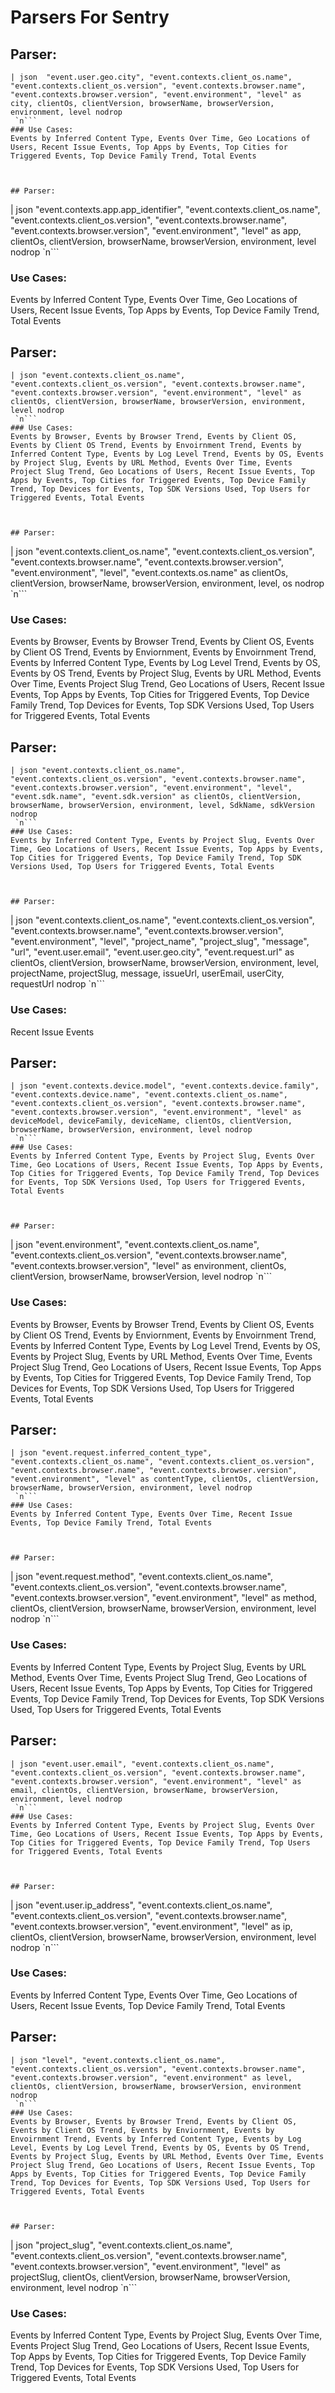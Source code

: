 # Parsers For Sentry

## Parser:
```
| json  "event.user.geo.city", "event.contexts.client_os.name", "event.contexts.client_os.version", "event.contexts.browser.name", "event.contexts.browser.version", "event.environment", "level" as city, clientOs, clientVersion, browserName, browserVersion, environment, level nodrop
 `n```
### Use Cases:
Events by Inferred Content Type, Events Over Time, Geo Locations of Users, Recent Issue Events, Top Apps by Events, Top Cities for Triggered Events, Top Device Family Trend, Total Events



## Parser:
```
| json "event.contexts.app.app_identifier", "event.contexts.client_os.name", "event.contexts.client_os.version", "event.contexts.browser.name", "event.contexts.browser.version", "event.environment", "level" as app, clientOs, clientVersion, browserName, browserVersion, environment, level nodrop
 `n```
### Use Cases:
Events by Inferred Content Type, Events Over Time, Geo Locations of Users, Recent Issue Events, Top Apps by Events, Top Device Family Trend, Total Events



## Parser:
```
| json "event.contexts.client_os.name", "event.contexts.client_os.version", "event.contexts.browser.name", "event.contexts.browser.version", "event.environment", "level" as clientOs, clientVersion, browserName, browserVersion, environment, level nodrop
 `n```
### Use Cases:
Events by Browser, Events by Browser Trend, Events by Client OS, Events by Client OS Trend, Events by Envoirnment Trend, Events by Inferred Content Type, Events by Log Level Trend, Events by OS, Events by Project Slug, Events by URL Method, Events Over Time, Events Project Slug Trend, Geo Locations of Users, Recent Issue Events, Top Apps by Events, Top Cities for Triggered Events, Top Device Family Trend, Top Devices for Events, Top SDK Versions Used, Top Users for Triggered Events, Total Events



## Parser:
```
| json "event.contexts.client_os.name", "event.contexts.client_os.version", "event.contexts.browser.name", "event.contexts.browser.version", "event.environment", "level", "event.contexts.os.name" as clientOs, clientVersion, browserName, browserVersion, environment, level, os nodrop
 `n```
### Use Cases:
Events by Browser, Events by Browser Trend, Events by Client OS, Events by Client OS Trend, Events by Enviornment, Events by Envoirnment Trend, Events by Inferred Content Type, Events by Log Level Trend, Events by OS, Events by OS Trend, Events by Project Slug, Events by URL Method, Events Over Time, Events Project Slug Trend, Geo Locations of Users, Recent Issue Events, Top Apps by Events, Top Cities for Triggered Events, Top Device Family Trend, Top Devices for Events, Top SDK Versions Used, Top Users for Triggered Events, Total Events



## Parser:
```
| json "event.contexts.client_os.name", "event.contexts.client_os.version", "event.contexts.browser.name", "event.contexts.browser.version", "event.environment", "level", "event.sdk.name", "event.sdk.version" as clientOs, clientVersion, browserName, browserVersion, environment, level, SdkName, sdkVersion nodrop
 `n```
### Use Cases:
Events by Inferred Content Type, Events by Project Slug, Events Over Time, Geo Locations of Users, Recent Issue Events, Top Apps by Events, Top Cities for Triggered Events, Top Device Family Trend, Top SDK Versions Used, Top Users for Triggered Events, Total Events



## Parser:
```
| json "event.contexts.client_os.name", "event.contexts.client_os.version", "event.contexts.browser.name", "event.contexts.browser.version", "event.environment", "level", "project_name", "project_slug", "message", "url", "event.user.email", "event.user.geo.city", "event.request.url" as clientOs, clientVersion, browserName, browserVersion, environment, level, projectName, projectSlug, message, issueUrl, userEmail, userCity, requestUrl nodrop
 `n```
### Use Cases:
Recent Issue Events



## Parser:
```
| json "event.contexts.device.model", "event.contexts.device.family", "event.contexts.device.name", "event.contexts.client_os.name", "event.contexts.client_os.version", "event.contexts.browser.name", "event.contexts.browser.version", "event.environment", "level" as deviceModel, deviceFamily, deviceName, clientOs, clientVersion, browserName, browserVersion, environment, level nodrop
 `n```
### Use Cases:
Events by Inferred Content Type, Events by Project Slug, Events Over Time, Geo Locations of Users, Recent Issue Events, Top Apps by Events, Top Cities for Triggered Events, Top Device Family Trend, Top Devices for Events, Top SDK Versions Used, Top Users for Triggered Events, Total Events



## Parser:
```
| json "event.environment", "event.contexts.client_os.name", "event.contexts.client_os.version", "event.contexts.browser.name", "event.contexts.browser.version", "level" as environment, clientOs, clientVersion, browserName, browserVersion, level nodrop
 `n```
### Use Cases:
Events by Browser, Events by Browser Trend, Events by Client OS, Events by Client OS Trend, Events by Enviornment, Events by Envoirnment Trend, Events by Inferred Content Type, Events by Log Level Trend, Events by OS, Events by Project Slug, Events by URL Method, Events Over Time, Events Project Slug Trend, Geo Locations of Users, Recent Issue Events, Top Apps by Events, Top Cities for Triggered Events, Top Device Family Trend, Top Devices for Events, Top SDK Versions Used, Top Users for Triggered Events, Total Events



## Parser:
```
| json "event.request.inferred_content_type", "event.contexts.client_os.name", "event.contexts.client_os.version", "event.contexts.browser.name", "event.contexts.browser.version", "event.environment", "level" as contentType, clientOs, clientVersion, browserName, browserVersion, environment, level nodrop
 `n```
### Use Cases:
Events by Inferred Content Type, Events Over Time, Recent Issue Events, Top Device Family Trend, Total Events



## Parser:
```
| json "event.request.method", "event.contexts.client_os.name", "event.contexts.client_os.version", "event.contexts.browser.name", "event.contexts.browser.version", "event.environment", "level" as method, clientOs, clientVersion, browserName, browserVersion, environment, level nodrop
 `n```
### Use Cases:
Events by Inferred Content Type, Events by Project Slug, Events by URL Method, Events Over Time, Events Project Slug Trend, Geo Locations of Users, Recent Issue Events, Top Apps by Events, Top Cities for Triggered Events, Top Device Family Trend, Top Devices for Events, Top SDK Versions Used, Top Users for Triggered Events, Total Events



## Parser:
```
| json "event.user.email", "event.contexts.client_os.name", "event.contexts.client_os.version", "event.contexts.browser.name", "event.contexts.browser.version", "event.environment", "level" as email, clientOs, clientVersion, browserName, browserVersion, environment, level nodrop
 `n```
### Use Cases:
Events by Inferred Content Type, Events by Project Slug, Events Over Time, Geo Locations of Users, Recent Issue Events, Top Apps by Events, Top Cities for Triggered Events, Top Device Family Trend, Top Users for Triggered Events, Total Events



## Parser:
```
| json "event.user.ip_address", "event.contexts.client_os.name", "event.contexts.client_os.version", "event.contexts.browser.name", "event.contexts.browser.version", "event.environment", "level" as ip, clientOs, clientVersion, browserName, browserVersion, environment, level nodrop
 `n```
### Use Cases:
Events by Inferred Content Type, Events Over Time, Geo Locations of Users, Recent Issue Events, Top Device Family Trend, Total Events



## Parser:
```
| json "level", "event.contexts.client_os.name", "event.contexts.client_os.version", "event.contexts.browser.name", "event.contexts.browser.version", "event.environment" as level, clientOs, clientVersion, browserName, browserVersion, environment nodrop
 `n```
### Use Cases:
Events by Browser, Events by Browser Trend, Events by Client OS, Events by Client OS Trend, Events by Enviornment, Events by Envoirnment Trend, Events by Inferred Content Type, Events by Log Level, Events by Log Level Trend, Events by OS, Events by OS Trend, Events by Project Slug, Events by URL Method, Events Over Time, Events Project Slug Trend, Geo Locations of Users, Recent Issue Events, Top Apps by Events, Top Cities for Triggered Events, Top Device Family Trend, Top Devices for Events, Top SDK Versions Used, Top Users for Triggered Events, Total Events



## Parser:
```
| json "project_slug", "event.contexts.client_os.name", "event.contexts.client_os.version", "event.contexts.browser.name", "event.contexts.browser.version", "event.environment", "level" as projectSlug, clientOs, clientVersion, browserName, browserVersion, environment, level nodrop
 `n```
### Use Cases:
Events by Inferred Content Type, Events by Project Slug, Events Over Time, Events Project Slug Trend, Geo Locations of Users, Recent Issue Events, Top Apps by Events, Top Cities for Triggered Events, Top Device Family Trend, Top Devices for Events, Top SDK Versions Used, Top Users for Triggered Events, Total Events


